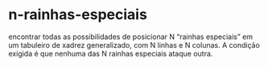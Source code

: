 # n-rainhas-especiais
encontrar todas as possibilidades de posicionar N “rainhas especiais” em um tabuleiro de xadrez generalizado, com N linhas e N colunas. A condição exigida é que nenhuma das N rainhas especiais ataque outra.
